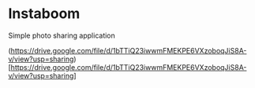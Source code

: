 # Instaboom 

Simple photo sharing application  

(https://drive.google.com/file/d/1bTTiQ23iwwmFMEKPE6VXzoboqJiS8A-v/view?usp=sharing)[https://drive.google.com/file/d/1bTTiQ23iwwmFMEKPE6VXzoboqJiS8A-v/view?usp=sharing]